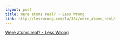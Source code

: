 ```yaml
--- 
layout: post
title: Were atoms real? - Less Wrong
link: http://lesswrong.com/lw/38z/were_atoms_real/
---
```

<a href="http://lesswrong.com/lw/38z/were_atoms_real/">Were atoms
real? - Less Wrong</a>
